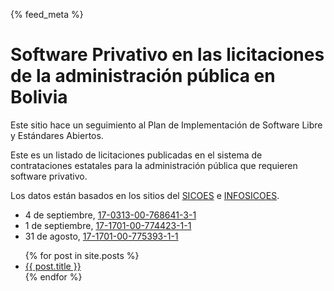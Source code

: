 {% feed_meta %}

# Software Privativo en las licitaciones de la administración pública en Bolivia

Este sitio hace un seguimiento al Plan de Implementación de Software 
Libre y Estándares Abiertos.

Este es un listado de licitaciones publicadas en el sistema de contrataciones
estatales para la administración pública que requieren software privativo.

Los datos están basados en los sitios del [SICOES](https://www.sicoes.gob.bo/) e [INFOSICOES](http://www.sicoes.com.bo/).

- 4 de septiembre, [17-0313-00-768641-3-1](17-0313-00-768641-3-1)
- 1 de septiembre, [17-1701-00-774423-1-1](17-1701-00-774423-1-1)
- 31 de agosto, [17-1701-00-775393-1-1](17-1701-00-775393-1-1)

<ul>
  {% for post in site.posts %}
    <li>
      <a href="{{ site.baseurl }} {{ post.url }}">{{ post.title }}</a>
    </li>
  {% endfor %}
</ul>

